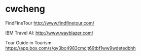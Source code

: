 # cwcheng

FindFineTour
<http://www.findfinetour.com/>  

IBM Travel AI:
<http://www.wayblazer.com/>  

Tour Guide in Tourism:
<https://app.box.com/s/gy3bc4983cmcjt69tbf1ww9wdetedbhh>  